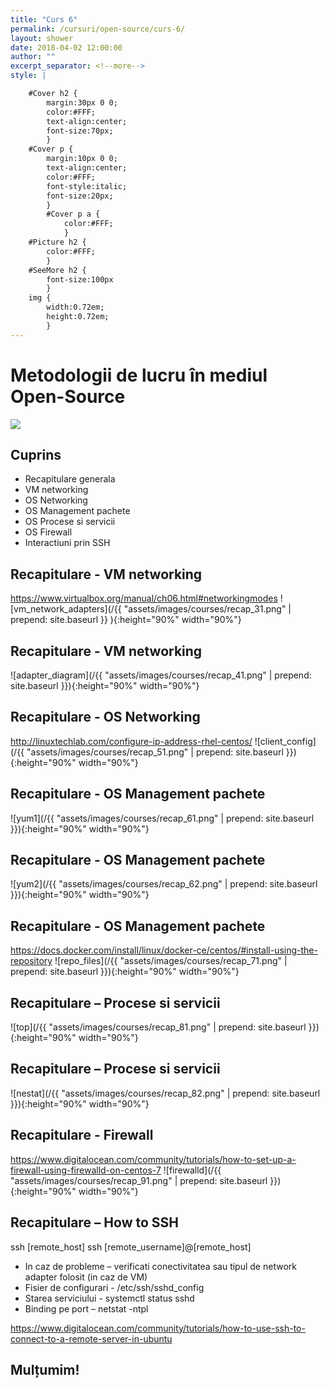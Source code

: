 ```yaml
---
title: "Curs 6"
permalink: /cursuri/open-source/curs-6/
layout: shower
date: 2018-04-02 12:00:00
author: ""
excerpt_separator: <!--more-->
style: |

    #Cover h2 {
        margin:30px 0 0;
        color:#FFF;
        text-align:center;
        font-size:70px;
        }
    #Cover p {
        margin:10px 0 0;
        text-align:center;
        color:#FFF;
        font-style:italic;
        font-size:20px;
        }
        #Cover p a {
            color:#FFF;
            }
    #Picture h2 {
        color:#FFF;
        }
    #SeeMore h2 {
        font-size:100px
        }
    img {
        width:0.72em;
        height:0.72em;
        }
---
```


# Metodologii de lucru în mediul Open-Source
![](https://upload.wikimedia.org/wikipedia/commons/1/1d/BlankMap-World-WWII.PNG)

## Cuprins
- Recapitulare generala
- VM networking
- OS Networking
- OS Management pachete
- OS Procese si servicii
- OS Firewall
- Interactiuni prin SSH

## Recapitulare - VM networking
https://www.virtualbox.org/manual/ch06.html#networkingmodes
![vm_network_adapters](/{{ "assets/images/courses/recap_31.png" | prepend: site.baseurl }} ){:height="90%" width="90%"}

## Recapitulare - VM networking
![adapter_diagram](/{{ "assets/images/courses/recap_41.png" | prepend: site.baseurl }}){:height="90%" width="90%"}

## Recapitulare - OS Networking
http://linuxtechlab.com/configure-ip-address-rhel-centos/
![client_config](/{{ "assets/images/courses/recap_51.png" | prepend: site.baseurl }}){:height="90%" width="90%"}

## Recapitulare - OS Management pachete
![yum1](/{{ "assets/images/courses/recap_61.png" | prepend: site.baseurl }}){:height="90%" width="90%"}

## Recapitulare - OS Management pachete
![yum2](/{{ "assets/images/courses/recap_62.png" | prepend: site.baseurl }}){:height="90%" width="90%"}

## Recapitulare - OS Management pachete
https://docs.docker.com/install/linux/docker-ce/centos/#install-using-the-repository
![repo_files](/{{ "assets/images/courses/recap_71.png" | prepend: site.baseurl }}){:height="90%" width="90%"}

## Recapitulare – Procese si servicii
![top](/{{ "assets/images/courses/recap_81.png" | prepend: site.baseurl }}){:height="90%" width="90%"}

## Recapitulare – Procese si servicii
![nestat](/{{ "assets/images/courses/recap_82.png" | prepend: site.baseurl }}){:height="90%" width="90%"}

## Recapitulare - Firewall
https://www.digitalocean.com/community/tutorials/how-to-set-up-a-firewall-using-firewalld-on-centos-7
![firewalld](/{{ "assets/images/courses/recap_91.png" | prepend: site.baseurl }}){:height="90%" width="90%"}

## Recapitulare – How to SSH
ssh [remote_host]
ssh [remote_username]@[remote_host]

- In caz de probleme – verificati conectivitatea sau tipul de network adapter folosit (in caz de VM) 
- Fisier de configurari - /etc/ssh/sshd_config
- Starea serviciului - systemctl status sshd
- Binding pe port – netstat -ntpl

https://www.digitalocean.com/community/tutorials/how-to-use-ssh-to-connect-to-a-remote-server-in-ubuntu

## Mulțumim!
